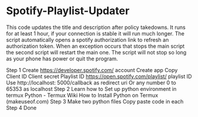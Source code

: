 # Spotify-Playlist-Updater
This code updates the title and description after policy takedowns. It runs for at least 1 hour, if your connection is stable it will run much longer. The script automatically opens a spotify authorization link to refresh an authorization token. When an exception occurs that stops the main script the second script will restart the main one. The script will not stop so long as your phone has power or quit the program. 

Step 1
Create https://developer.spotify.com/ account
Create app
Copy  
Client ID
Client secret
Playlist ID https://open.spotify.com/playlist/ playlist ID
Use http://localhost: 5000/callback as redirect uri
Or any number 0 to 65353 as localhost
Step 2
Learn how to Set up python environment in termux
Python - Termux Wiki
How to Install Python on Termux (makeuseof.com)
Step  3
Make two python files 
Copy paste code in each
Step 4
Done

